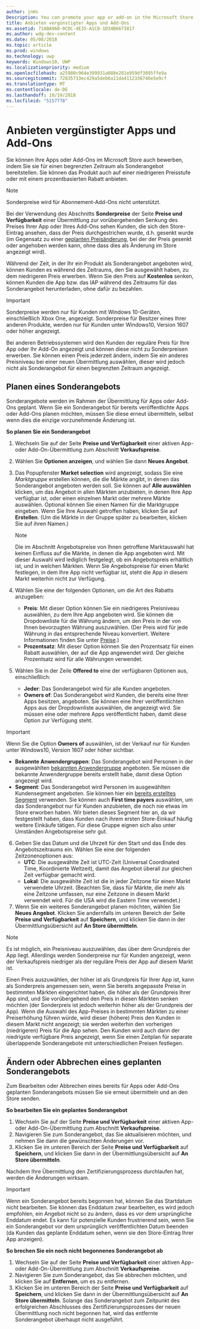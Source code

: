 ```yaml
---
author: jnHs
Description: You can promote your app or add-on in the Microsoft Store by putting it on sale for a limited time.
title: Anbieten vergünstigter Apps und Add-Ons
ms.assetid: 71ABA960-0CDC-4E35-A1C8-1D34B6673817
ms.author: wdg-dev-content
ms.date: 05/08/2018
ms.topic: article
ms.prod: windows
ms.technology: uwp
keywords: Windows10, UWP
ms.localizationpriority: medium
ms.openlocfilehash: a25980c964e399931a088e281e959df3095ffe9a
ms.sourcegitcommit: 72835733ec429a5deb6a11da4112336746e5e9cf
ms.translationtype: MT
ms.contentlocale: de-DE
ms.lasthandoff: 10/19/2018
ms.locfileid: "5157778"
---
```

# <a name="put-apps-and-add-ons-on-sale"></a>Anbieten vergünstigter Apps und Add-Ons

Sie können Ihre Apps oder Add-Ons im Microsoft Store auch bewerben, indem Sie sie für einen begrenzten Zeitraum als Sonderangebot bereitstellen. Sie können das Produkt auch auf einer niedrigeren Preisstufe oder mit einem prozentbasierten Rabatt anbieten.

> [!NOTE]
> Sonderpreise wird für Abonnement-Add-Ons nicht unterstützt.

Bei der Verwendung des Abschnitts **Sonderpreise** der Seite **Preise und Verfügbarkeit** einer Übermittlung zur vorübergehenden Senkung des Preises Ihrer App oder Ihres Add-Ons sehen Kunden, die sich den Store-Eintrag ansehen, dass der Preis durchgestrichen wurde, d.h. gesenkt wurde (im Gegensatz zu einer [geplanten Preisänderung](set-and-schedule-app-pricing.md#schedule-price-changes), bei der der Preis gesenkt oder angehoben werden kann, ohne dass dies als Änderung im Store angezeigt wird). 

Während der Zeit, in der Ihr ein Produkt als Sonderangebot angeboten wird, können Kunden es während des Zeitraums, den Sie ausgewählt haben, zu dem niedrigeren Preis erwerben. Wenn Sie den Preis auf **Kostenlos** senken, können Kunden die App bzw. das IAP während des Zeitraums für das Sonderangebot herunterladen, ohne dafür zu bezahlen.

> [!IMPORTANT]
> Sonderpreise werden nur für Kunden mit Windows 10-Geräten, einschließlich Xbox One, angezeigt. Sonderpreise für Besitzer eines Ihrer anderen Produkte, werden nur für Kunden unter Windows10, Version 1607 oder höher angezeigt.
> 
> Bei anderen Betriebssystemen wird den Kunden der reguläre Preis für Ihre App oder Ihr Add-On angezeigt und können diese nicht zu Sonderpreisen erwerben. Sie können einen Preis jederzeit ändern, indem Sie ein anderes Preisniveau bei einer neuen Übermittlung auswählen, dieser wird jedoch nicht als Sonderangebot für einen begrenzten Zeitraum angezeigt.


## <a name="scheduling-a-sale"></a>Planen eines Sonderangebots

Sonderangebote werden im Rahmen der Übermittlung für Apps oder Add-Ons geplant. Wenn Sie ein Sonderangebot für bereits veröffentlichte Apps oder Add-Ons planen möchten, müssen Sie diese erneut übermitteln, selbst wenn dies die einzige vorzunehmende Änderung ist.

**So planen Sie ein Sonderangebot**

1. Wechseln Sie auf der Seite **Preise und Verfügbarkeit** einer aktiven App- oder Add-On-Übermittlung zum Abschnitt **Verkaufspreise**.
2. Wählen Sie **Optionen anzeigen**, und wählen Sie dann **Neues Angebot**.
3. Das Popupfenster **Market selection** wird angezeigt, sodass Sie eine *Marktgruppe* erstellen können, die die Märkte angibt, in denen das Sonderangebot angeboten werden soll. Sie können auf **Alle auswählen** klicken, um das Angebot in allen Märkten anzubieten, in denen Ihre App verfügbar ist, oder einen einzelnen Markt oder mehrere Märkte auswählen. Optional können Sie einen Namen für die Marktgruppe eingeben. Wenn Sie Ihre Auswahl getroffen haben, klicken Sie auf **Erstellen**. (Um die Märkte in der Gruppe später zu bearbeiten, klicken Sie auf ihren Namen.)

   > [!NOTE]
   > Die im Abschnitt Angebotspreise von Ihnen getroffene Marktauswahl hat keinen Einfluss auf die Märkte, in denen die App angeboten wird. Mit dieser Auswahl wird lediglich festgelegt, ob ein Angebotspreis erhältlich ist, und in welchen Märkten. Wenn Sie Angebotspreise für einen Markt festlegen, in dem Ihre App nicht verfügbar ist, steht die App in diesem Markt weiterhin nicht zur Verfügung.
4. Wählen Sie eine der folgenden Optionen, um die Art des Rabatts anzugeben:
   - **Preis**: Mit dieser Option können Sie ein niedrigeres Preisniveau auswählen, zu dem Ihre App angeboten wird. Sie können die Dropdownliste für die Währung ändern, um den Preis in der von Ihnen bevorzugten Währung auszuwählen. (Der Preis wird für jede Währung in das entsprechende Niveau konvertiert. Weitere Informationen finden Sie unter [Preise](set-app-pricing-and-availability.md).)
   - **Prozentsatz**: Mit dieser Option können Sie den Prozentsatz für einen Rabatt auswählen, der auf die App angewendet wird. Der gleiche Prozentsatz wird für alle Währungen verwendet.
5. Wählen Sie in der Zeile **Offered to** eine der verfügbaren Optionen aus, einschließlich:
   - **Jeder**: Das Sonderangebot wird für alle Kunden angeboten.
   - **Owners of**: Das Sonderangebot wird Kunden, die bereits eine Ihrer Apps besitzen, angeboten. Sie können eine Ihrer veröffentlichten Apps aus der Dropdownliste auswählen, die angezeigt wird. Sie müssen eine oder mehrere Apps veröffentlicht haben, damit diese Option zur Verfügung steht.

  > [!IMPORTANT]
  > Wenn Sie die Option **Owners of** auswählen, ist der Verkauf nur für Kunden unter Windows10, Version 1607 oder höher sichtbar.

   - **Bekannte Anwendergruppen**: Das Sonderangebot wird Personen in der ausgewählten [bekannten Anwendergruppe](create-known-user-groups.md) angeboten. Sie müssen die bekannte Anwendergruppe bereits erstellt habe, damit diese Option angezeigt wird.
   - **Segment**: Das Sonderangebot wird Personen im ausgewählten Kundensegment angeboten. Sie können hier ein [bereits erstelltes Segment](create-customer-segments.md) verwenden. Sie können auch **First time payers** auswählen, um das Sonderangebot nur für Kunden anzubieten, die noch nie etwas im Store erworben haben. Wir bieten dieses Segment hier an, da wir festgestellt haben, dass Kunden nach ihrem ersten Store-Einkauf häufig weitere Einkäufe tätigen. Für diese Gruppe eignen sich also unter Umständen Angebotspreise sehr gut.
6. Geben Sie das Datum und die Uhrzeit für den Start und das Ende des Angebotszeitraums ein. Wählen Sie eine der folgenden Zeitzonenoptionen aus:
   - **UTC**: Die ausgewählte Zeit ist UTC-Zeit (Universal Coordinated Time, Koordinierte Weltzeit), damit das Angebot überall zur gleichen Zeit verfügbar gemacht wird.
   - **Lokal**: Die ausgewählte Zeit ist die in jeder Zeitzone für einen Markt verwendete Uhrzeit. (Beachten Sie, dass für Märkte, die mehr als eine Zeitzone umfassen, nur eine Zeitzone in diesem Markt verwendet wird. Für die USA wird die Eastern Time verwendet.)
7. Wenn Sie ein weiteres Sonderangebot planen möchten, wählen Sie **Neues Angebot**. Klicken Sie andernfalls im unteren Bereich der Seite **Preise und Verfügbarkeit** auf **Speichern**, und klicken Sie dann in der Übermittlungsübersicht auf **An Store übermitteln**.

> [!NOTE]
> Es ist möglich, ein Preisniveau auszuwählen, das über dem Grundpreis der App liegt. Allerdings werden Sonderpreise nur für Kunden angezeigt, wenn der Verkaufspreis niedriger als der reguläre Preis der App auf diesem Markt ist.
>
> Einen Preis auszuwählen, der höher ist als Grundpreis für Ihrer App ist, kann als Sonderpreis angemessen sein, wenn Sie bereits angepasste Preise in bestimmten Märkten eingerichtet haben, die höher als der Grundpreis Ihrer App sind, und Sie vorübergehend den Preis in diesen Märkten senken möchten (der Sonderpreis ist jedoch weiterhin höher als der Grundpreis der App). Wenn die Auswahl des App-Preises in bestimmten Märkten zu einer Preiserhöhung führen würde, wird dieser (höhere) Preis den Kunden in diesem Markt nicht angezeigt; sie werden weiterhin den vorherigen (niedrigeren) Preis für die App sehen. Den Kunden wird auch dann der niedrigste verfügbare Preis angezeigt, wenn Sie einen Zeitplan für separate überlappende Sonderangebote mit unterschiedlichen Preisen festlegen.

## <a name="changing-or-canceling-a-scheduled-sale"></a>Ändern oder Abbrechen eines geplanten Sonderangebots

Zum Bearbeiten oder Abbrechen eines bereits für Apps oder Add-Ons geplanten Sonderangebots müssen Sie sie erneut übermitteln und an den Store senden.

**So bearbeiten Sie ein geplantes Sonderangebot**

1.  Wechseln Sie auf der Seite **Preise und Verfügbarkeit** einer aktiven App- oder Add-On-Übermittlung zum Abschnitt **Verkaufspreise**.
2.  Navigieren Sie zum Sonderangebot, das Sie aktualisieren möchten, und nehmen Sie dann die gewünschten Änderungen vor.
3.  Klicken Sie im unteren Bereich der Seite **Preise und Verfügbarkeit** auf **Speichern**, und klicken Sie dann in der Übermittlungsübersicht auf **An Store übermitteln**.

Nachdem Ihre Übermittlung den Zertifizierungsprozess durchlaufen hat, werden die Änderungen wirksam.

> [!IMPORTANT]
> Wenn ein Sonderangebot bereits begonnen hat, können Sie das Startdatum nicht bearbeiten. Sie können das Enddatum zwar bearbeiten, es wird jedoch empfohlen, ein Angebot nicht so zu ändern, dass es vor dem ursprüngliche Enddatum endet. Es kann für potenzielle Kunden frustrierend sein, wenn Sie ein Sonderangebot vor dem ursprünglich veröffentlichten Datum beenden (da Kunden das geplante Enddatum sehen, wenn sie den Store-Eintrag Ihrer App anzeigen).

 **So brechen Sie ein noch nicht begonnenes Sonderangebot ab**

1.  Wechseln Sie auf der Seite **Preise und Verfügbarkeit** einer aktiven App- oder Add-On-Übermittlung zum Abschnitt **Verkaufspreise**.
2.  Navigieren Sie zum Sonderangebot, das Sie abbrechen möchten, und klicken Sie auf **Entfernen**, um es zu entfernen.
3.  Klicken Sie im unteren Bereich der Seite **Preise und Verfügbarkeit** auf **Speichern**, und klicken Sie dann in der Übermittlungsübersicht auf **An Store übermitteln**. Solange das Sonderangebot zum Zeitpunkt des erfolgreichen Abschlusses des Zertifizierungsprozesses der neuen Übermittlung noch nicht begonnen hat, wird das entfernte Sonderangebot überhaupt nicht ausgeführt.




